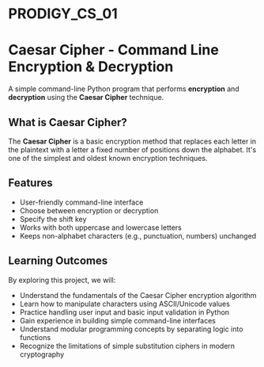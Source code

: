 # PRODIGY_CS_01
# Caesar Cipher - Command Line Encryption & Decryption

A simple command-line Python program that performs **encryption** and **decryption** using the **Caesar Cipher** technique.

##  What is Caesar Cipher?

The **Caesar Cipher** is a basic encryption method that replaces each letter in the plaintext with a letter a fixed number of positions down the alphabet. It's one of the simplest and oldest known encryption techniques.

## Features

- User-friendly command-line interface
- Choose between encryption or decryption
- Specify the shift key
- Works with both uppercase and lowercase letters
- Keeps non-alphabet characters (e.g., punctuation, numbers) unchanged
## Learning Outcomes

By exploring this project, we will:

- Understand the fundamentals of the Caesar Cipher encryption algorithm
- Learn how to manipulate characters using ASCII/Unicode values
- Practice handling user input and basic input validation in Python
- Gain experience in building simple command-line interfaces
- Understand modular programming concepts by separating logic into functions
- Recognize the limitations of simple substitution ciphers in modern cryptography
